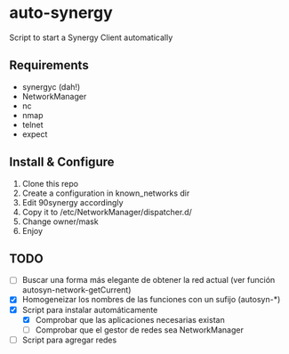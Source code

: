 # auto-synergy

Script to start a Synergy Client automatically

## Requirements

* synergyc (dah!)
* NetworkManager
* nc 
* nmap
* telnet
* expect 

## Install & Configure

1. Clone this repo
2. Create a configuration in known_networks dir
3. Edit 90synergy accordingly
4. Copy it to /etc/NetworkManager/dispatcher.d/
5. Change owner/mask
6. Enjoy

## TODO

* [ ] Buscar una forma más elegante de obtener la red actual (ver función autosyn-network-getCurrent)
* [x] Homogeneizar los nombres de las funciones con un sufijo (autosyn-*)
* [x] Script para instalar automáticamente
  * [x] Comprobar que las aplicaciones necesarias existan
  * [ ] Comprobar que el gestor de redes sea NetworkManager
* [ ] Script para agregar redes
